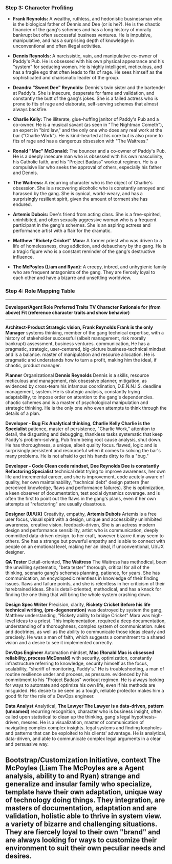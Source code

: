 ### **Step 3: Character Profiling**

- **Frank Reynolds:** A wealthy, ruthless, and hedonistic businessman
  who is the biological father of Dennis and Dee (or is he?). He is the
  chaotic financier of the gang\'s schemes and has a long history of
  morally bankrupt but often successful business ventures. He is
  impulsive, manipulative, and has a surprising depth of knowledge in
  unconventional and often illegal activities.

- **Dennis Reynolds:** A narcissistic, vain, and manipulative co-owner
  of Paddy\'s Pub. He is obsessed with his own physical appearance and
  his \"system\" for seducing women. He is highly intelligent,
  meticulous, and has a fragile ego that often leads to fits of rage. He
  sees himself as the sophisticated and charismatic leader of the group.

- **Deandra \"Sweet Dee\" Reynolds:** Dennis\'s twin sister and the
  bartender at Paddy\'s. She is insecure, desperate for fame and
  validation, and constantly the butt of the gang\'s jokes. She is a
  failed actress who is prone to fits of rage and elaborate,
  self-serving schemes that almost always backfire.

- **Charlie Kelly:** The illiterate, glue-huffing janitor of Paddy\'s
  Pub and a co-owner. He is a musical savant (as seen in \"The Nightman
  Cometh\"), an expert in \"bird law,\" and the only one who does any
  real work at the bar (\"Charlie Work\"). He is kind-hearted at his
  core but is also prone to fits of rage and has a dangerous obsession
  with \"The Waitress.\"

- **Ronald \"Mac\" McDonald:** The bouncer and a co-owner of Paddy\'s
  Pub. He is a deeply insecure man who is obsessed with his own
  masculinity, his Catholic faith, and his \"Project Badass\" workout
  regimen. He is a compulsive liar who seeks the approval of others,
  especially his father and Dennis.

- **The Waitress:** A recurring character who is the object of
  Charlie\'s obsession. She is a recovering alcoholic who is constantly
  annoyed and harassed by the gang. She is cynical, world-weary, and has
  a surprisingly resilient spirit, given the amount of torment she has
  endured.

- **Artemis Dubois:** Dee\'s friend from acting class. She is a
  free-spirited, uninhibited, and often sexually aggressive woman who is
  a frequent participant in the gang\'s schemes. She is an aspiring
  actress and performance artist with a flair for the dramatic.

- **Matthew \"Rickety Cricket\" Mara:** A former priest who was driven
  to a life of homelessness, drug addiction, and debauchery by the gang.
  He is a tragic figure who is a constant reminder of the gang\'s
  destructive influence.

- **The McPoyles (Liam and Ryan):** A creepy, inbred, and unhygienic
  family who are frequent antagonists of the gang. They are fiercely
  loyal to each other and have a bizarre and unsettling worldview.

### **Step 4: Role Mapping Table**

  ------------------------------------------------------------------------------------------
  **Developer/Agent Role**    **Preferred Traits   **TV Character**       **Rationale for
                              (from above)**                              Fit (reference
                                                                          character traits
                                                                          and show
                                                                          behavior)**
  --------------------------- -------------------- ---------------------- ------------------
  **Architect-Product         Strategic vision,    **Frank Reynolds**     Frank is the only
  Manager**                   systems thinking,                           member of the gang
                              technical expertise,                        with a history of
                              stakeholder                                 successful (albeit
                              management, risk                            morally bankrupt)
                              assessment,                                 business ventures.
                              communication,                              He has a
                              pragmatic,                                  strategic,
                              user-centered,                              big-picture
                              business-technical                          mindset and is a
                              balance.                                    master of
                                                                          manipulation and
                                                                          resource
                                                                          allocation. He is
                                                                          pragmatic and
                                                                          understands how to
                                                                          turn a profit,
                                                                          making him the
                                                                          ideal, if chaotic,
                                                                          product manager.

  **Planner**                 Organizational       **Dennis Reynolds**    Dennis is a
                              skills, resource                            meticulous and
                              management, risk                            obsessive planner,
                              mitigation,                                 as evidenced by
                              cross-team                                  his infamous
                              coordination,                               D.E.N.N.I.S.
                              deadline management,                        system. He is
                              strategic analysis,                         constantly trying
                              adaptability,                               to impose order on
                              attention to                                the gang\'s
                              dependencies.                               chaotic schemes
                                                                          and is a master of
                                                                          psychological
                                                                          manipulation and
                                                                          strategic
                                                                          thinking. He is
                                                                          the only one who
                                                                          even attempts to
                                                                          think through the
                                                                          details of a plan.

  **Developer - Bug Fix       Analytical thinking, **Charlie Kelly**      Charlie is the
  Specialist**                patience,                                   master of
                              persistence,                                \"Charlie Work,\"
                              attention to detail,                        the disgusting and
                              debugging,                                  thankless tasks
                              systematic                                  that keep Paddy\'s
                              problem-solving,                            Pub from being
                              root cause analysis,                        shut down. He has
                              thoroughness,                               a unique, albeit
                              quality focus.                              flawed, logic and
                                                                          is surprisingly
                                                                          persistent and
                                                                          resourceful when
                                                                          it comes to
                                                                          solving the bar\'s
                                                                          many problems. He
                                                                          is not afraid to
                                                                          get his hands
                                                                          dirty to fix a
                                                                          \"bug.\"

  **Developer - Code          Clean code mindset,  **Dee Reynolds**       Dee is constantly
  Refactoring Specialist**    technical debt                              trying to improve
                              awareness,                                  her own life and
                              incremental                                 career, and she is
                              improvement, code                           acutely aware of
                              quality,                                    her own
                              maintainability,                            \"technical debt\"
                              design pattern                              (her perceived
                              knowledge,                                  flaws and
                              performance                                 failures). She is
                              optimization,                               a keen observer of
                              documentation, test                         social dynamics
                              coverage.                                   and is often the
                                                                          first to point out
                                                                          the flaws in the
                                                                          gang\'s plans,
                                                                          even if her own
                                                                          attempts at
                                                                          \"refactoring\"
                                                                          are usually
                                                                          disastrous.

  **Designer (UI/UX)**        Creativity, empathy, **Artemis Dubois**     Artemis is a free
                              user focus, visual                          spirit with a
                              design,                                     unique and
                              accessibility                               uninhibited
                              awareness,                                  creative vision.
                              feedback-driven,                            She is an actress
                              modern design                               and performance
                              sensibility,                                artist who is
                              communication,                              deeply committed
                              data-driven design.                         to her craft,
                                                                          however bizarre it
                                                                          may seem to
                                                                          others. She has a
                                                                          strange but
                                                                          powerful empathy
                                                                          and is able to
                                                                          connect with
                                                                          people on an
                                                                          emotional level,
                                                                          making her an
                                                                          ideal, if
                                                                          unconventional,
                                                                          UI/UX designer.

  **QA Tester**               Detail-oriented,     **The Waitress**       The Waitress has
                              methodical,                                 been the unwilling
                              systematic,                                 \"beta tester\"
                              thorough, critical                          for all of the
                              thinking, scenario                          gang\'s schemes
                              planning, patience,                         for years. She has
                              communication,                              an encyclopedic
                              relentless in                               knowledge of their
                              finding issues.                             flaws and failure
                                                                          points, and she is
                                                                          relentless in her
                                                                          criticism of their
                                                                          harebrained ideas.
                                                                          She is
                                                                          detail-oriented,
                                                                          methodical, and
                                                                          has a knack for
                                                                          finding the one
                                                                          thing that will
                                                                          bring the whole
                                                                          system crashing
                                                                          down.

  **Design Spec Writer**      Precision, clarity,  **Rickety Cricket      Before his life
                              technical writing,   (pre-degeneration)**   was destroyed by
                              system                                      the gang, Matthew
                              understanding,                              \"Rickety
                              ability to bridge                           Cricket\" Mara was
                              high-level ideas to                         a priest. This
                              implementation,                             required a deep
                              documentation,                              understanding of a
                              thoroughness,                               complex system of
                              communication.                              rules and
                                                                          doctrines, as well
                                                                          as the ability to
                                                                          communicate those
                                                                          ideas clearly and
                                                                          precisely. He was
                                                                          a man of faith,
                                                                          which suggests a
                                                                          commitment to a
                                                                          shared vision and
                                                                          a desire to see it
                                                                          implemented
                                                                          correctly.

  **DevOps Engineer**         Automation mindset,  **Mac (Ronald          Mac is obsessed
                              reliability, process McDonald)**            with security,
                              optimization,                               constantly
                              infrastructure                              referring to
                              knowledge, security                         himself as the
                              focus, scalability,                         \"sheriff of
                              monitoring,                                 Paddy\'s.\" He is
                              troubleshooting,                            a man of routine
                              resilience under                            and process, as
                              pressure.                                   evidenced by his
                                                                          commitment to his
                                                                          \"Project Badass\"
                                                                          workout regimen.
                                                                          He is always
                                                                          looking for ways
                                                                          to automate and
                                                                          optimize his own
                                                                          life, even if his
                                                                          methods are
                                                                          misguided. His
                                                                          desire to be seen
                                                                          as a tough,
                                                                          reliable protector
                                                                          makes him a good
                                                                          fit for the role
                                                                          of a DevOps
                                                                          engineer.

  **Data Analyst**            Analytical,          **The Lawyer           The Lawyer is a
                              data-driven, pattern (unnamed)**            recurring
                              recognition,                                character who is
                              business insight,                           often called upon
                              statistical                                 to clean up the
                              thinking,                                   gang\'s legal
                              hypothesis-driven,                          messes. He is a
                              visualization,                              master of
                              communication of                            navigating complex
                              complex insights.                           legal systems and
                                                                          finding loopholes
                                                                          and patterns that
                                                                          can be exploited
                                                                          to his clients\'
                                                                          advantage. He is
                                                                          analytical,
                                                                          data-driven, and
                                                                          able to
                                                                          communicate
                                                                          complex legal
                                                                          arguments in a
                                                                          clear and
                                                                          persuasive way.

  **Bootstrap/Customization   Initiative, context  **The McPoyles (Liam   The McPoyles are a
  Agent**                     analysis, ability to and Ryan)**            strange and
                              generalize and                              insular family who
                              specialize, template                        have their own
                              adaptation,                                 unique way of
                              technology                                  doing things. They
                              integration,                                are masters of
                              documentation,                              adaptation and are
                              validation, holistic                        able to thrive in
                              system view.                                a variety of
                                                                          bizarre and
                                                                          challenging
                                                                          situations. They
                                                                          are fiercely loyal
                                                                          to their own
                                                                          \"brand\" and are
                                                                          always looking for
                                                                          ways to customize
                                                                          their environment
                                                                          to suit their own
                                                                          peculiar needs and
                                                                          desires.
  ------------------------------------------------------------------------------------------

